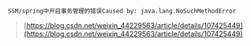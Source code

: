 ` SSM/spring中开启事务管理的错误Caused by: java.lang.NoSuchMethodError`

> [https://blog.csdn.net/weixin_44229563/article/details/107425449](https://blog.csdn.net/weixin_44229563/article/details/107425449)
